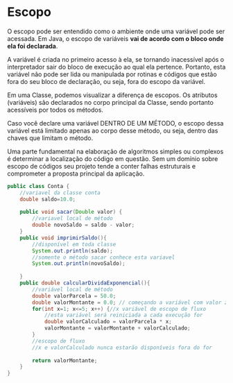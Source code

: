 # Escopo

O escopo pode ser entendido como o ambiente onde uma variável pode ser acessada. Em Java, o escopo de variáveis **vai de acordo com o bloco onde ela foi declarada**.

A variável é criada no primeiro acesso à ela, se tornando inacessível após o interpretador sair do bloco de execução ao qual ela pertence. Portanto, esta variável não pode ser lida ou manipulada por rotinas e códigos que estão fora do seu bloco de declaração, ou seja, fora do escopo da variável.

Em uma Classe, podemos visualizar a diferença de escopos. Os atributos (variáveis) são declarados no corpo principal da Classe, sendo portanto acessíveis por todos os métodos.

Caso você declare uma variável DENTRO DE UM MÉTODO, o escopo dessa variável está limitado apenas ao corpo desse método, ou seja, dentro das chaves que limitam o método.

Uma parte fundamental na elaboração de algoritmos simples ou complexos é determinar a  localização do código em questão. Sem um domínio sobre escopo de códigos seu projeto tende a conter falhas estruturais e comprometer a proposta principal da aplicação.

```java
public class Conta {
	//variavel da classe conta
	double saldo=10.0;
	
	public void sacar(Double valor) {
		//variavel local de método
		double novoSaldo = saldo - valor;
	}
	public void imprimirSaldo(){
		//disponível em toda classe
		System.out.println(saldo);
		//somente o método sacar conhece esta variavel
		System.out.println(novoSaldo);
	
	}
	public double calcularDividaExponencial(){
		//variável local de método
		double valorParcela = 50.0;
		double valorMontante = 0.0; // começando a variável com valor zero
		for(int x=1; x<=5; x++) {//x variável de escopo de fluxo
			//esta variável será reiniciada a cada execução for
			double valorCalculado = valorParcela * x;
			valorMontante = valorMontante + valorCalculado;
		}
		//escopo de fluxo
		//x e valorCalculado nunca estarão disponíveis fora do for
		
		return valorMontante;
	}
}
```